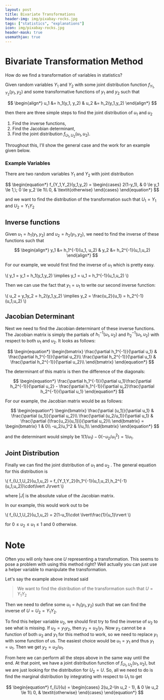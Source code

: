 ```yaml
---
layout: post
title: Bivariate Transformations
header-img: img/pixabay-rocks.jpg
tags: ["statistics", "explanations"]
icon: img/pixabay-rocks.jpg
header-mask: true
usemathjax: true
---
```



# Bivariate Transformation Method

How do we find a transformation of variables in statistics?

Given random variables $Y_1$ and $Y_2$ with some joint distribution function $f_{Y_1,Y_2}(y_1,y_2)$ and some transformative functions of $y_1$ and $y_2$ such that

$$
\begin{align*}
    u_1 &= h_1(y_1, y_2) & u_2 &= h_2(y_1,y_2)
\end{align*}
$$

then there are three simple steps to find the joint distribution of $u_1$ and $u_2$

1. Find the inverse functions,
2. Find the Jacobian determinant,
3. Find the joint distribution $f_{U_1,U_2}(u_1,u_2)$.

Throughout this, I'll show the general case and the work for an example given below.

### Example Variables

There are two random variables $Y_1$ and $Y_2$ with joint distribution

$$
\begin{equation*}
    f_{Y_1,Y_2}(y_1,y_2) = \begin{cases}
        2(1-y_1), & 0 \le y_1 \le 1,\; 0 \le y_2 \le 1\\
        0, & \textit{otherwise}
    \end{cases}
\end{equation*}
$$

and we want to find the distribution of the transformation such that $U_1 = Y_1$ and $U_2 = Y_1Y_2$

## Inverse functions

Given $u_1 = h_1(y_1, y_2)$ and $u_2 = h_2(y_1,y_2)$, we need to find the inverse of these functions such that

$$
\begin{align*}
    y_1 &= h_1^{-1}(u_1, u_2) & y_2 &= h_2^{-1}(u_1,u_2)
\end{align*}
$$

For our example, we would first find the inverse of $u_1$ which is pretty easy. 

\\(
    y_1 = y_1 = h_1(y_1,y_2) \implies y_1 = u_1 = h_1^{-1}(u_1,u_2)
\\)

Then we can use the fact that $y_1 = u_1$ to write our second inverse function:

\\(
    u_2 = y_1y_2 =  h_2(y_1,y_2) \implies y_2 = \frac{u_2}{u_1} = h_2^{-1}(u_1,u_2)
\\)

## Jacobian Determinant

Next we need to find the Jacobian determinant of these inverse functions. The Jacobian matrix is simply the partials of $h_1^{-1}(u_1,u_2)$ and $h_2^{-1}(u_1,u_2)$ with respect to both $u_1$ and $u_2$. It looks as follows:

$$
\begin{equation*}
\begin{bmatrix}
    \frac{\partial h_1^{-1}}{\partial u_1} & \frac{\partial h_1^{-1}}{\partial u_2}\\
    \frac{\partial h_2^{-1}}{\partial u_1} & \frac{\partial h_2^{-1}}{\partial u_2}\\
\end{bmatrix}
\end{equation*}
$$

The determinant of this matrix is then the difference of the diagonals:

$$
\begin{equation*}
    \frac{\partial h_1^{-1}}{\partial u_1}\frac{\partial h_2^{-1}}{\partial u_2} - \frac{\partial h_1^{-1}}{\partial u_2}\frac{\partial h_2^{-1}}{\partial u_1}
\end{equation*}
$$

For our example, the Jacobian matrix would be as follows:

$$
\begin{equation*}
\begin{bmatrix}
    \frac{\partial (u_1)}{\partial u_1} & \frac{\partial (u_1)}{\partial u_2}\\
    \frac{\partial (u_2/u_1)}{\partial u_1} & \frac{\partial (\frac{u_2}{u_1})}{\partial u_2}\\
\end{bmatrix} = 
\begin{bmatrix}
    1 & 0\\
    -u_2/u_1^2 & 1/u_1\\
\end{bmatrix}
\end{equation*}
$$

and the determinant would simply be $1(1/u_1)-0(-u_2/u_1^2)=1/u_1$.

## Joint Distribution

Finally we can find the joint distribution of $u_1$ and $u_2$ . The general equation for this distribution is

\\(
    f_{U_1,U_2}(u_1,u_2) = f_{Y_1,Y_2}(h_1^{-1}(u_1,u_2),h_2^{-1}(u_1,u_2))\cdot\lvert J\rvert 
\\)

where $\lvert J\rvert$ is the absolute value of the Jacobian matrix.

In our example, this would work out to be

\\(
    f_{U_1,U_2}(u_1,u_2) = 2(1-u_1)\cdot \lvert\frac{1}{u_1}\rvert
\\)

for $0 \le u_2 \le u_1 \le 1$ and $0$ otherwise.

# Note

Often you will only have one $U$ representing a transformation. This seems to pose a problem with using this method right? Well actually you can just use a helper variable to manipulate the transformation.

Let's say the example above instead said 

> We want to find the distribution of the transformation such that $U = Y_1Y_2$

Then we need to define some $u_1 = h_1(y_1,y_2)$ such that we can find the inverse of $U = U_2 = Y_1Y_2$. 

To find this helper variable $u_2$, we should first try to find the inverse of $u_2$ to see what is missing. If $u_2 = y_1y_2$, then $y_2 = u_2/y_1$. Now $y_2$ cannot be a function of both $u_2$ and $y_1$ for this method to work, so we need to replace $y_1$ with some function of $u$s. The easiest choice would be $u_1 = y_1$ and thus $y_1= u_1$. Then we get $y_2 = u_2/u_1$.

From here we can perform all the steps above in the same way until the end. At that point, we have a joint distribution function of $f_{U_1,U_2}(u_1,u_2)$, but we are just looking for the distribution for $U_2 = U$. So, all we need to do is find the marginal distribution by integrating with respect to $U_1$ to get

$$
\begin{equation*}
    f_{U}(u) = \begin{cases}
        2(u_2-\ln u_2 - 1), & 0 \le u_2 \le 1\\
        0, & \textit{otherwise}
    \end{cases}
\end{equation*}
$$